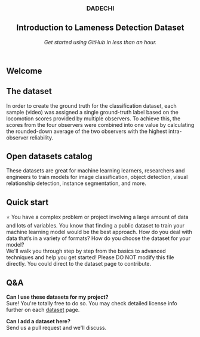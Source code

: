 <header>

<!--
  <<< Author notes: Course header >>>
  Include a 1280×640 image, course title in sentence case, and a concise description in emphasis.
  In your repository settings: enable template repository, add your 1280×640 social image, auto delete head branches.
  Add your open source license, GitHub uses MIT license.
-->
### DADECHI
## Introduction to Lameness Detection Dataset 


_Get started using GitHub in less than an hour._

</header>

<!--
  <<< Author notes: Course start >>>
  Include start button, a note about Actions minutes,
  and tell the learner why they should take the course.
-->

## Welcome
## The dataset

In order to create the ground truth for the classification dataset,
each sample (video) was assigned a single ground-truth label based on
the locomotion scores provided by multiple observers. To achieve this,
the scores from the four observers were combined into one value by
calculating the rounded-down average of the two observers with the
highest intra-observer reliability.

## Open datasets catalog 

These datasets are great for machine learning learners, researchers and engineers to train models for image classification, object detection, visual relationship detection, instance segmentation, and more. </br>

## Quick start

⭐ You have a complex problem or project involving a large amount of data and lots of variables. You know that finding a public dataset to train your machine learning model would be the best approach. How do you deal with data that’s in a variety of formats? How do you choose the dataset for your model?</br>
We'll walk you through step by step from the basics to advanced techniques and help you get started!
Please DO NOT modify this file directly. You could direct to the dataset page to contribute. 

## Q&A

**Can I use these datasets for my project?**</br>
Sure! You're totally free to do so. You may check detailed license info further on each [dataset](https://gas.graviti.com/open-datasets) page. 

**Can I add a dataset here?**</br>
Send us a pull request and we'll discuss.

</footer>
